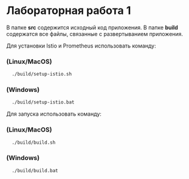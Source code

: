 # Лабораторная работа 1

В папке **src** содержится исходный код приложения. В папке **build** содержатся все файлы, связанные с развертыванием
приложения.

Для установки Istio и Prometheus использовать команду:

### (Linux/MacOS)
```bash
  ./build/setup-istio.sh
```

### (Windows)
```bash
  ./build/setup-istio.bat
```

Для запуска использовать команду:

### (Linux/MacOS)
```bash
  ./build/build.sh
```

### (Windows)
```bash
  ./build/build.bat
```